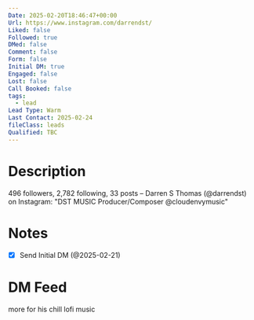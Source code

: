 ```yaml
---
Date: 2025-02-20T18:46:47+00:00
Url: https://www.instagram.com/darrendst/
Liked: false
Followed: true
DMed: false
Comment: false
Form: false
Initial DM: true
Engaged: false
Lost: false
Call Booked: false
tags:
  - lead
Lead Type: Warm
Last Contact: 2025-02-24
fileClass: leads
Qualified: TBC
---
```

# Description
496 followers, 2,782 following, 33 posts – Darren S Thomas (@darrendst) on Instagram: "DST MUSIC
Producer/Composer
@cloudenvymusic"
# Notes
- [x] Send Initial DM (@2025-02-21)
# DM Feed
more for his chill lofi music